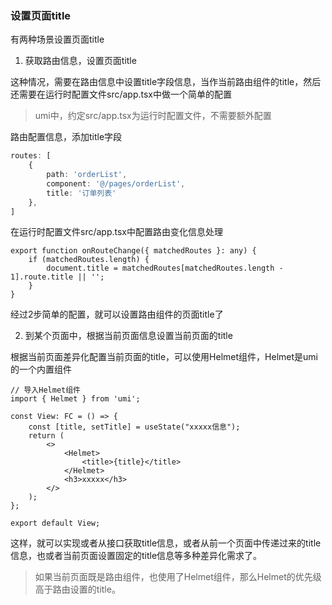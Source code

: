 ### 设置页面title

有两种场景设置页面title

1. 获取路由信息，设置页面title

这种情况，需要在路由信息中设置title字段信息，当作当前路由组件的title，然后还需要在运行时配置文件src/app.tsx中做一个简单的配置

> umi中，约定src/app.tsx为运行时配置文件，不需要额外配置

路由配置信息，添加title字段

```ts
routes: [
    {
        path: 'orderList',
        component: '@/pages/orderList',
        title: '订单列表'
    },
]
```

在运行时配置文件src/app.tsx中配置路由变化信息处理

```tsx
export function onRouteChange({ matchedRoutes }: any) {
    if (matchedRoutes.length) {
        document.title = matchedRoutes[matchedRoutes.length - 1].route.title || '';
    }
}
```

经过2步简单的配置，就可以设置路由组件的页面title了

2. 到某个页面中，根据当前页面信息设置当前页面的title

根据当前页面差异化配置当前页面的title，可以使用Helmet组件，Helmet是umi的一个内置组件

```tsx
// 导入Helmet组件
import { Helmet } from 'umi';

const View: FC = () => {
    const [title, setTitle] = useState("xxxxx信息");
    return (
        <>
            <Helmet>
                <title>{title}</title>
            </Helmet>
            <h3>xxxxx</h3>
        </>
    );
};

export default View;
```

这样，就可以实现或者从接口获取title信息，或者从前一个页面中传递过来的title信息，也或者当前页面设置固定的title信息等多种差异化需求了。

> 如果当前页面既是路由组件，也使用了Helmet组件，那么Helmet的优先级高于路由设置的title。